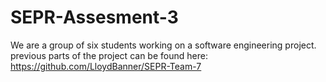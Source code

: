 # SEPR-Assesment-3

We are a group of six students working on a software engineering project.
previous parts of the project can be found here: https://github.com/LloydBanner/SEPR-Team-7
